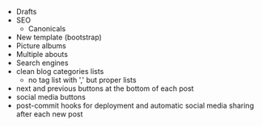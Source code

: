 - Drafts
- SEO
    - Canonicals
- New template (bootstrap)
- Picture albums
- Multiple abouts
- Search engines
- clean blog categories lists
    - no tag list with ',' but proper lists
- next and previous buttons at the bottom of each post
- social media buttons
- post-commit hooks for deployment and automatic social media sharing after each new post
